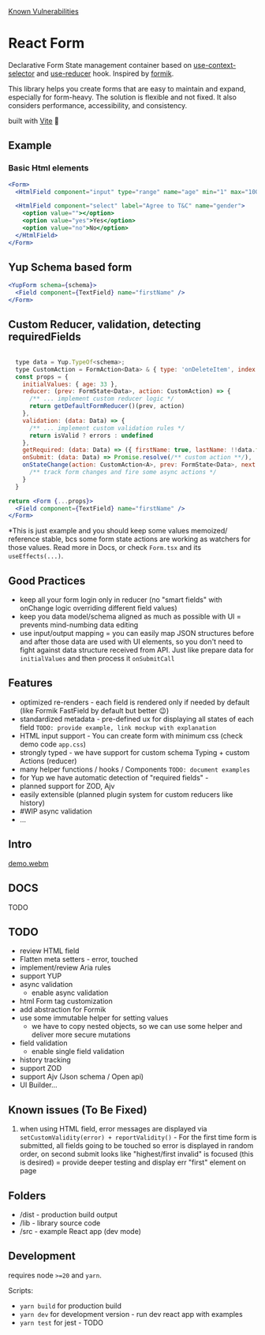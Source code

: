 [Known Vulnerabilities](https://snyk.io/test/github/serusko/form/badge.svg)

# React Form

Declarative Form State management container based on [use-context-selector](https://github.com/dai-shi/use-context-selector) and [use-reducer](https://react.dev/reference/react/useReducer) hook. Inspired by [formik](https://formik.org/).

This library helps you create forms that are easy to maintain and expand, especially for form-heavy. The solution is flexible and not fixed. It also considers performance, accessibility, and consistency.

built with [Vite](https://vitejs.dev/guide/build.html#library-mode) 🖖

## Example

### Basic Html elements

```jsx
<Form>
  <HtmlField component="input" type="range" name="age" min="1" max="100">

  <HtmlField component="select" label="Agree to T&C" name="gender">
    <option value=""></option>
    <option value="yes">Yes</option>
    <option value="no">No</option>
  </HtmlField>
</Form>
```

## Yup Schema based form

```jsx
<YupForm schema={schema}>
  <Field component={TextField} name="firstName" />
</Form>
```

## Custom Reducer, validation, detecting requiredFields

```jsx

  type data = Yup.TypeOf<schema>;
  type CustomAction = FormAction<Data> & { type: 'onDeleteItem', index: number };
  const props = {
    initialValues: { age: 33 },
    reducer: (prev: FormState<Data>, action: CustomAction) => {
      /** ... implement custom reducer logic */
      return getDefaultFormReducer()(prev, action)
    },
    validation: (data: Data) => {
      /** ... implement custom validation rules */
      return isValid ? errors : undefined
    },
    getRequired: (data: Data) => ({ firstName: true, lastName: !!data.firstName })
    onSubmit: (data: Data) => Promise.resolve(/** custom action **/),
    onStateChange(action: CustomAction<A>, prev: FormState<Data>, next:FormState<Data>, dispatch: Dispatch<FormReducerAction<D>>) => {
      /** track form changes and fire some async actions */
    }
  }

return <Form {...props}>
  <Field component={TextField} name="firstName" />
</Form>
```

\*This is just example and you should keep some values memoized/ reference stable, bcs some form state actions are working as watchers for those values. Read more in Docs, or check `Form.tsx` and its `useEffects(...)`.

## Good Practices

- keep all your form login only in reducer (no "smart fields" with onChange logic overriding different field values)
- keep you data model/schema aligned as much as possible with UI = prevents mind-numbing data editing
- use input/output mapping = you can easily map JSON structures before and after those data are used with UI elements, so you don't need to fight against data structure received from API. Just like prepare data for `initialValues` and then process it `onSubmitCall`

## Features

- optimized re-renders - each field is rendered only if needed by default (like Formik FastField by default but better 😉)
- standardized metadata - pre-defined ux for displaying all states of each field `TODO: provide example, link mockup with explanation`
- HTML input support - You can create form with minimum css (check demo code `app.css`)
- strongly typed - we have support for custom schema Typing + custom Actions (reducer)
- many helper functions / hooks / Components `TODO: document examples`
- for Yup we have automatic detection of "required fields" -
- planned support for ZOD, Ajv
- easily extensible (planned plugin system for custom reducers like history)
- #WIP async validation
- ...

## Intro

[demo.webm](https://github.com/serusko/form/assets/5665925/5b647bd3-cd83-4cac-b25d-9edcfabd133d)

## DOCS

TODO

## TODO

- review HTML field
- Flatten meta setters - error, touched
- implement/review Aria rules
- support YUP
- async validation
  - enable async validation
- html Form tag customization
- add abstraction for Formik
- use some immutable helper for setting values
  - we have to copy nested objects, so we can use some helper and deliver more secure mutations
- field validation
  - enable single field validation
- history tracking
- support ZOD
- support Ajv (Json schema / Open api)
- UI Builder...

## Known issues (To Be Fixed)

1. when using HTML field, error messages are displayed via `setCustomValidity(error) + reportValidity()` - For the first time form is submitted, all fields going to be touched so error is displayed in random order, on second submit looks like "highest/first invalid" is focused (this is desired) = provide deeper testing and display err "first" element on page

## Folders

- /dist - production build output
- /lib - library source code
- /src - example React app (dev mode)

## Development

requires node `>=20` and `yarn`.

Scripts:

- `yarn build` for production build
- `yarn dev` for development version - run dev react app with examples
- `yarn test` for jest - TODO

